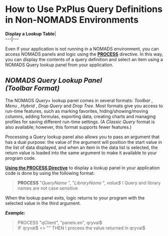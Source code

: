 # How to Use PxPlus Query Definitions in Non-NOMADS Environments  
  
**Display a Lookup Table**|   
---|---  
  
Even if your application is not running in a NOMADS environment, you can access NOMADS panels and logic using the **[PROCESS](../directives/process.md)** directive. In this way, you can display the contents of a query definition and select an item using a NOMADS Query lookup panel from your application.

  
**_NOMADS Query Lookup Panel  
(Toolbar Format)_**  
---  
  
The NOMADS _Query+_ lookup panel comes in several formats: _Toolbar_ , _Menu_ , _Hybrid_ , _Drop Query_ and _Drop Tree_. Most formats give you access to run-time features, such as marking favorites, hiding/showing/moving columns, adding formulas, exporting data, creating charts and managing profiles for saving different run-time settings. (A _Classic Query_ format is also available; however, this format supports fewer features.)

Processing a Query lookup panel also allows you to pass an argument that has a dual purpose: the value of the argument will position the start value in the list of data displayed, and when an item in the data list is selected, the return value is loaded into the same argument to make it available to your program code.

**[Using the PROCESS Directive](../NOMADS%20Graphical%20Application/Dictionary-Based%20Development/Query%20Subsystem/Invoking%20a%20Query.htm#process)** to display a lookup panel in your application code is done by using the following format:

> **PROCESS** "_QueryName_ ", "_LibraryName_ ", _value$_ ! Query and library names are not case sensitive

When the lookup panel exits, logic returns to your program with the selected value in the third argument.

**_Example:_**

> PROCESS "qClient", "panels.en", qryval$  
>  IF qryval$ <> "" THEN ! process the value returned in qryval$
